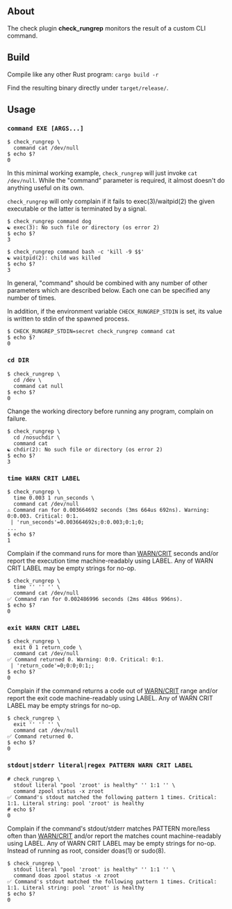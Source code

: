 ## About

The check plugin **check\_rungrep** monitors the result of a custom CLI command.

## Build

Compile like any other Rust program: `cargo build -r`

Find the resulting binary directly under `target/release/`.

## Usage

### `command EXE [ARGS...]`

```
$ check_rungrep \
  command cat /dev/null
$ echo $?
0
```

In this minimal working example,
`check_rungrep` will just invoke `cat /dev/null`.
While the "command" parameter is required,
it almost doesn't do anything useful on its own.

`check_rungrep` will only complain if it fails to exec(3)/waitpid(2)
the given executable or the latter is terminated by a signal.

```
$ check_rungrep command dog
☯️ exec(3): No such file or directory (os error 2)
$ echo $?
3
```

```
$ check_rungrep command bash -c 'kill -9 $$'
☯️ waitpid(2): child was killed
$ echo $?
3
```

In general, "command" should be combined with any number of other parameters
which are described below. Each one can be specified any number of times.

In addition, if the environment variable `CHECK_RUNGREP_STDIN` is set,
its value is written to stdin of the spawned process.

```
$ CHECK_RUNGREP_STDIN=secret check_rungrep command cat
$ echo $?
0
```

### `cd DIR`

```
$ check_rungrep \
  cd /dev \
  command cat null
$ echo $?
0
```

Change the working directory before running any program, complain on failure.

```
$ check_rungrep \
  cd /nosuchdir \
  command cat
☯️ chdir(2): No such file or directory (os error 2)
$ echo $?
3
```

### `time WARN CRIT LABEL`

```
$ check_rungrep \
  time 0.003 1 run_seconds \
  command cat /dev/null
⚠️ Command ran for 0.003664692 seconds (3ms 664us 692ns). Warning: 0:0.003. Critical: 0:1.
 | 'run_seconds'=0.003664692s;0:0.003;0:1;0;
...
$ echo $?
1
```

Complain if the command runs for more than [WARN/CRIT] seconds
and/or report the execution time machine-readably using LABEL.
Any of WARN CRIT LABEL may be empty strings for no-op.

```
$ check_rungrep \
  time '' '' '' \
  command cat /dev/null
✅ Command ran for 0.002486996 seconds (2ms 486us 996ns).
$ echo $?
0
```

### `exit WARN CRIT LABEL`

```
$ check_rungrep \
  exit 0 1 return_code \
  command cat /dev/null
✅ Command returned 0. Warning: 0:0. Critical: 0:1.
 | 'return_code'=0;0:0;0:1;;
$ echo $?
0
```

Complain if the command returns a code out of [WARN/CRIT] range
and/or report the exit code machine-readably using LABEL.
Any of WARN CRIT LABEL may be empty strings for no-op.

```
$ check_rungrep \
  exit '' '' '' \
  command cat /dev/null
✅ Command returned 0.
$ echo $?
0
```

### `stdout|stderr literal|regex PATTERN WARN CRIT LABEL`

```
# check_rungrep \
  stdout literal "pool 'zroot' is healthy" '' 1:1 '' \
  command zpool status -x zroot
✅ Command's stdout matched the following pattern 1 times. Critical: 1:1. Literal string: pool 'zroot' is healthy
# echo $?
0
```

Complain if the command's stdout/stderr matches PATTERN more/less often
than [WARN/CRIT] and/or report the matches count machine-readably using LABEL.
Any of WARN CRIT LABEL may be empty strings for no-op.
Instead of running as root, consider doas(1) or sudo(8).

```
$ check_rungrep \
  stdout literal "pool 'zroot' is healthy" '' 1:1 '' \
  command doas zpool status -x zroot
✅ Command's stdout matched the following pattern 1 times. Critical: 1:1. Literal string: pool 'zroot' is healthy
$ echo $?
0
```


[WARN/CRIT]: https://nagios-plugins.org/doc/guidelines.html#THRESHOLDFORMAT
